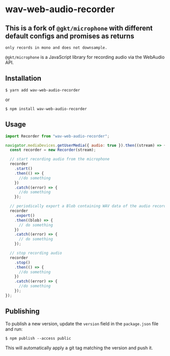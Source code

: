 # wav-web-audio-recorder

## This is a fork of `@gkt/microphone` with different default configs and promises as returns

```
only records in mono and does not downsample.
```

`@gkt/microphone` is a JavaScript library for recording audio via the WebAudio API.

## Installation

```
$ yarn add wav-web-audio-recorder
```

or

```
$ npm install wav-web-audio-recorder
```

## Usage

```javascript
import Recorder from "wav-web-audio-recorder";

navigator.mediaDevices.getUserMedia({ audio: true }).then((stream) => {
  const recorder = new Recorder(stream);

  // start recording audio from the microphone
  recorder
    .start()
    .then(() => {
      //do something
    })
    .catch((error) => {
      //do something
    });

  // periodically export a Blob containing WAV data of the audio recorded since the last export
  recorder
    .export()
    .then((blob) => {
      // do something
    })
    .catch((error) => {
      // do something
    });

  // stop recording audio
  recorder
    .stop()
    .then(() => {
      //do something
    })
    .catch((error) => {
      //do something
    });
});
```

## Publishing

To publish a new version, update the `version` field in the `package.json` file and run:

```
$ npm publish --access public
```

This will automatically apply a git tag matching the version and push it.
